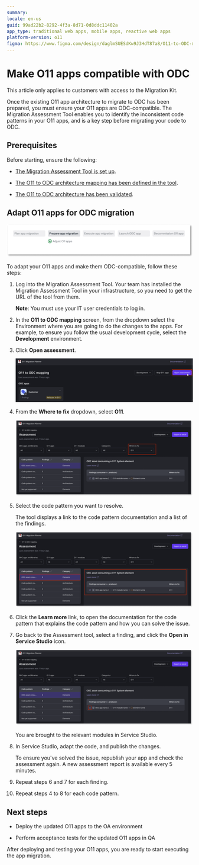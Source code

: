 ```yaml
---
summary:
locale: en-us
guid: 99ad22b2-8292-4f3a-8d71-0d8ddc11402a
app_type: traditional web apps, mobile apps, reactive web apps
platform-version: o11
figma: https://www.figma.com/design/daglmSUESdKw9J3HdT87a8/O11-to-ODC-migration?m=auto&node-id=2041-594&t=yE9BxgtAPjxhELHt-1
---
```


# Make O11 apps compatible with ODC

<div class="info" markdown="1">

This article only applies to customers with access to the Migration Kit.

</div>

Once the existing O11 app architecture to migrate to ODC has been prepared, you must ensure your O11 apps are ODC-compatible. The Migration Assessment Tool enables you to identify the inconsistent code patterns in your O11 apps, and is a key step before migrating your code to ODC.

## Prerequisites

Before starting, ensure the following:

* [The Migration Assessment Tool is set up](../setup-assessement-tool.md).

* [The O11 to ODC architecture mapping has been defined in the tool](../plan/plan-map-apps.md).

* [The O11 to ODC architecture has been validated](../plan/plan-assess-refactor.md).

## Adapt O11 apps for ODC migration

![Diagram showing the Adapt O11 apps for ODC migration step in the migration process](images/prepare-adapt-o11-apps-diag.png "Adapt O11 apps for ODC migration diagram")

To adapt your O11 apps and make them ODC-compatible, follow these steps:

1. Log into the Migration Assessment Tool. Your team has installed the Migration Assessment Tool in your infrastructure, so you need to get the URL of the tool from them.

    **Note**: You must use your IT user credentials to log in.

1. In the **O11 to ODC mapping** screen, from the dropdown select the Environment where you are going to do the changes to the apps. For example, to ensure you follow the usual development cycle, select the **Development** environment.

1. Click **Open assessment**.

    ![Screenshot of clicking the Open Assessment button in the Assessment tool](images/open-assessment-at.png "Open assessment")

1. From the **Where to fix** dropdown, select **O11**.

    ![Screenshot of filtering where to fix the app modules](images/filter-fix-at.png "Filter where to fix the issue")

1. Select the code pattern you want to resolve.

    The tool displays a link to the code pattern documentation and a list of the findings.

   ![Screenshot of the list of findings](images/select-pattern-at.png "List of findings")

1. Click the **Learn more** link, to open the documentation for the code pattern that explains the code pattern and how you can solve the issue.

1. Go back to the Assessment tool, select a finding, and click the **Open in Service Studio** icon.

    ![Screenshot of how to open the finding in Service Studio](images/open-finding-at.png "How to open Service Studio from the list of finsings")

    You are brought to the relevant modules in Service Studio.

1. In Service Studio, adapt the code, and publish the changes.

    <div class="info" markdown="1">

    To ensure you've solved the issue, republish your app and check the assessment again. A new assessment report is available every 5 minutes.

    </div>

1. Repeat steps 6 and 7 for each finding.

1. Repeat steps 4 to 8 for each code pattern.

## Next steps

* Deploy the updated O11 apps to the OA environment

* Perform acceptance tests for the updated O11 apps in QA

After deploying and testing your O11 apps, you are ready to start executing the app migration.
